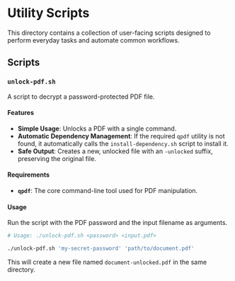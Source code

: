# Utility Scripts

This directory contains a collection of user-facing scripts designed to perform everyday tasks and automate common workflows.

## Scripts

### `unlock-pdf.sh`

A script to decrypt a password-protected PDF file.

#### Features
*   **Simple Usage**: Unlocks a PDF with a single command.
*   **Automatic Dependency Management**: If the required `qpdf` utility is not found, it automatically calls the `install-dependency.sh` script to install it.
*   **Safe Output**: Creates a new, unlocked file with an `-unlocked` suffix, preserving the original file.

#### Requirements
*   **`qpdf`**: The core command-line tool used for PDF manipulation.

#### Usage
Run the script with the PDF password and the input filename as arguments.

```bash
# Usage: ./unlock-pdf.sh <password> <input.pdf>

./unlock-pdf.sh 'my-secret-password' 'path/to/document.pdf'
```

This will create a new file named `document-unlocked.pdf` in the same directory.
